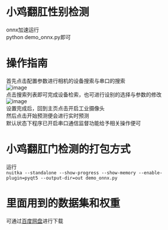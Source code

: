 # 小鸡翻肛性别检测    
onnx加速运行   
python demo_onnx.py即可   
# 操作指南   
首先点击配置参数进行相机的设备搜索与串口的搜索    
![image](https://user-images.githubusercontent.com/52809781/201456050-3610ba2a-7286-44ab-ad0a-9695371665f4.png)    
点击搜索列表即可完成设备检索，也可进行设别的选择与参数的修改      
![image](https://user-images.githubusercontent.com/52809781/201456112-b87225e7-7b4a-4bd0-895c-734ea7b2a6dd.png)    
设置完成后，回到主页点击开启工业摄像头    
然后点击开始预测便会进行实时预测     
默认状态下程序已开启串口通信监督功能给予相关操作便可    

# 小鸡翻肛门检测的打包方式   
运行   
```nuitka --standalone --show-progress --show-memory --enable-plugin=pyqt5 --output-dir=out demo_onnx.py```    

# 里面用到的数据集和权重
可通过[百度网盘](链接：https://pan.baidu.com/s/1gqYC5H-yfm0yfAAHCZIbnA)进行下载
